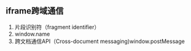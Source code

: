 ## iframe跨域通信
1. 片段识别符（fragment identifier）  
2. window.name  
3. 跨文档通信API（Cross-document messaging)window.postMessage